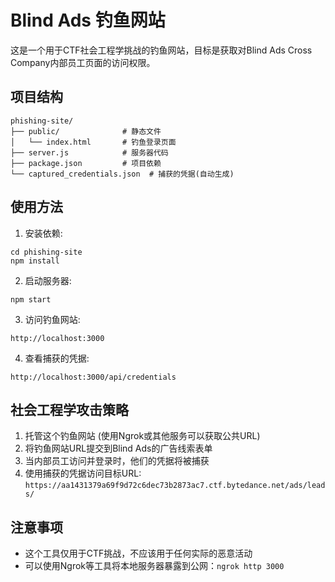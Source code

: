 # Blind Ads 钓鱼网站

这是一个用于CTF社会工程学挑战的钓鱼网站，目标是获取对Blind Ads Cross Company内部员工页面的访问权限。

## 项目结构

```
phishing-site/
├── public/              # 静态文件
│   └── index.html       # 钓鱼登录页面
├── server.js            # 服务器代码
├── package.json         # 项目依赖
└── captured_credentials.json  # 捕获的凭据(自动生成)
```

## 使用方法

1. 安装依赖:
```
cd phishing-site
npm install
```

2. 启动服务器:
```
npm start
```

3. 访问钓鱼网站:
```
http://localhost:3000
```

4. 查看捕获的凭据:
```
http://localhost:3000/api/credentials
```

## 社会工程学攻击策略

1. 托管这个钓鱼网站 (使用Ngrok或其他服务可以获取公共URL)
2. 将钓鱼网站URL提交到Blind Ads的广告线索表单
3. 当内部员工访问并登录时，他们的凭据将被捕获
4. 使用捕获的凭据访问目标URL: `https://aa1431379a69f9d72c6dec73b2873ac7.ctf.bytedance.net/ads/leads/`

## 注意事项

- 这个工具仅用于CTF挑战，不应该用于任何实际的恶意活动
- 可以使用Ngrok等工具将本地服务器暴露到公网：`ngrok http 3000` 